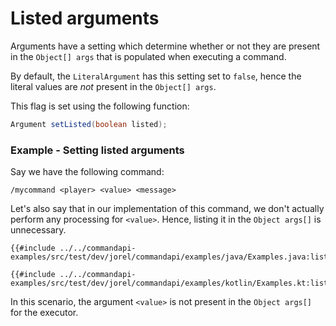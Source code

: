 # Listed arguments

Arguments have a setting which determine whether or not they are present in the `Object[] args` that is populated when executing a command.

By default, the `LiteralArgument` has this setting set to `false`, hence the literal values are _not_ present in the `Object[] args`.

This flag is set using the following function:

```java
Argument setListed(boolean listed);
```

<div class="example">

### Example - Setting listed arguments

Say we have the following command:

```mccmd
/mycommand <player> <value> <message>
```

Let's also say that in our implementation of this command, we don't actually perform any processing for `<value>`. Hence, listing it in the `Object args[]` is unnecessary.

<div class="multi-pre">

```java,Java
{{#include ../../commandapi-examples/src/test/dev/jorel/commandapi/examples/java/Examples.java:listed}}
```

```kotlin,Kotlin
{{#include ../../commandapi-examples/src/test/dev/jorel/commandapi/examples/kotlin/Examples.kt:listed}}
```

</div>

In this scenario, the argument `<value>` is not present in the `Object args[]` for the executor.

</div>
